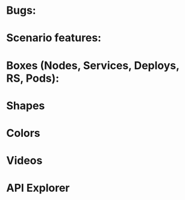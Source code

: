 
# Bugs:

# Scenario features:

# Boxes (Nodes, Services, Deploys, RS, Pods):

# Shapes

# Colors

# Videos

# API Explorer



